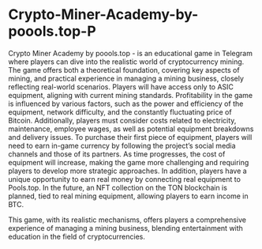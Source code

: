 # Crypto-Miner-Academy-by-poools.top-P

Crypto Miner Academy by poools.top - is an educational game in Telegram where players can dive into the realistic world of cryptocurrency mining. The game offers both a theoretical foundation, covering key aspects of mining, and practical experience in managing a mining business, closely reflecting real-world scenarios.
Players will have access only to ASIC equipment, aligning with current mining standards. Profitability in the game is influenced by various factors, such as the power and efficiency of the equipment, network difficulty, and the constantly fluctuating price of Bitcoin. Additionally, players must consider costs related to electricity, maintenance, employee wages, as well as potential equipment breakdowns and delivery issues.
To purchase their first piece of equipment, players will need to earn in-game currency by following the project’s social media channels and those of its partners. As time progresses, the cost of equipment will increase, making the game more challenging and requiring players to develop more strategic approaches.
In addition, players have a unique opportunity to earn real money by connecting real equipment to Pools.top. In the future, an NFT collection on the TON blockchain is planned, tied to real mining equipment, allowing players to earn income in BTC.

This game, with its realistic mechanisms, offers players a comprehensive experience of managing a mining business, blending entertainment with education in the field of cryptocurrencies.

